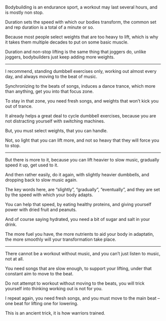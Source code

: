 Bodybuilding is an endurance sport,
a workout may last several hours, and is mostly non stop.

Duration sets the speed with which our bodies transform,
the common set and rep duration is a total of a minute or so.

Because most people select weights that are too heavy to lift,
which is why it takes them multiple decades to put on some basic muscle.

Duration and non-stop lifting is the same thing that joggers do,
unlike joggers, bodybuilders just keep adding more weights.

---

I recommend, standing dumbbell exercises only,
working out almost every day, and always moving to the beat of music.

Synchronizing to the beats of songs, induces a dance trance,
which more than anything, get you into that focus zone.

To stay in that zone, you need fresh songs,
and weights that won’t kick you out of trance.

It already helps a great deal to cycle dumbbell exercises,
because you are not distracting yourself with switching machines.

But, you must select weights,
that you can handle.

Not, so light that you can lift more,
and not so heavy that they will force you to stop.

---

But there is more to it, because you can lift heavier to slow music,
gradually speed it up, get used to it.

And then rather easily, do it again, with slightly heavier dumbbells,
and dropping back to slow music again.

The key words here, are “slightly”, “gradually”, “eventually”,
and they are set by the speed with which your body adapts.

You can help that speed, by eating healthy proteins,
and giving yourself power with dried fruit and peanuts.

And of course saying hydrated,
you need a bit of sugar and salt in your drink.

The more fuel you have, the more nutrients to aid your body in adaptatin,
the more smoothly will your transformation take place.

---

There cannot be a workout without music,
and you can’t just listen to music, not at all.

You need songs that are slow enough, to support your lifting,
under that constant aim to move to the beat.

Do not attempt to workout without moving to the beats,
you will trick yourself into thinking working out is not for you.

I repeat again, you  need fresh songs,
and you must move to the main beat – one beat for lifting one for lowering.

This is an ancient trick,
it is how warriors trained.
